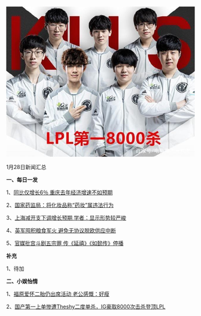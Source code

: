    ![01_01](.\01_28.jpg)

1月28日新闻汇总

**一、每日一发**

1、[同比仅增长6％ 重庆去年经济增速不如预期](https://www.zaobao.com/finance/china/story20190128-927666)

2、[国家药监局：将化妆品称“药妆”属违法行为](https://www.zaobao.com/finance/china/story20190128-927669)

3、[上海减开支下调增长预期 学者：显示形势较严峻](https://www.zaobao.com/finance/china/story20190128-927672)

4、[英军囤积粮食军火 避免无协议脱欧供应中断](https://www.zaobao.com/news/world/story20190128-927611)

5、[官媒批宫斗剧五宗罪 传《延禧》《如懿传》停播](https://www.zaobao.com/realtime/china/story20190127-927565)



**补充**

1、待加



**二、小娱怡情**

1、[福原爱怀二胎仍出席活动 老公感慨：好瘦](http://news.67.com/hongse/2019/01/27/936719.html)

2、[国产第一上单惨遭Theshy二度单杀，IG豪取8000次击杀登顶LPL](https://baijiahao.baidu.com/s?id=1623815282319303527&wfr=spider&for=pc)